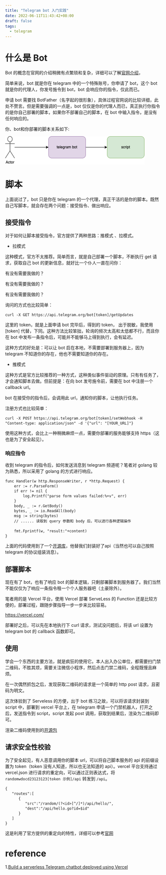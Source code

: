 ```yaml
---
title: "Telegram bot 入门实践"
date: 2022-06-11T11:43:42+08:00
draft: false
tags:
  - telegram
---
```



# 什么是 Bot

Bot 的概念在官网的介绍稍微有点繁琐和复杂，详细可以了解[官网介绍](https://core.telegram.org/bots)，

简单来说，bot 就是你在 telegram 中的一个特殊账号，你申请了 bot，这个 bot 就是你的代理人，你发号施令到 bot，bot 会响应你的指令，仅此而已。

申请 bot 需要找 BotFather（名字起的很形象），具体过程官网说的比较详细，此处不赘言。但是需要强调的一点是，bot 仅仅是你的代理人而已，真正执行你指令的是你自己部署的脚本，如果你不部署自己的脚本，在 bot 中输入指令，是没有任何响应的。

你、bot和你部署的脚本关系如下:

!["你、bot和你部署的脚本"](https://raw.githubusercontent.com/anriclee/diagramStorage/master/telegram.drawio.png)

# 脚本

上面说过了，bot 只是你在 telegram 的一个代理，真正干活的是你的脚本。既然自己写脚本，就会存在两个问题：接受指令、做出响应。

## 接受指令

对于如何让脚本接受指令，官方提供了两种思路：推模式 、拉模式。

- 拉模式

这种模式，官方不太推荐。简单而言，就是自己部署一个脚本，不断执行 get 请求，获取自己 bot 的更新信息，就好比一个仆人一直在问你：

有没有需要我做的？

有没有需要我做的？

有没有需要我做的？

询问的方式也比较简单：

```
curl -X GET https://api.telegram.org/bot[token]/getUpdates
```
这里的 token，就是上面申请 bot 完毕后，得到的 token， 出于脱敏，我使用 [token] 代替，下同。这种方法比较笨拙，轮询的频次太高和太低都不行，而且你在 bot 中发布一条指令后，可能并不能够马上得到执行，会有延迟。

这种方式的好处是：可以让 bot 启在本地，不需要部署到服务器上，因为 telegram 不知道你的存在，他也不需要知道你的存在。

- 推模式

这种方式是官方比较推荐的一种方式，这种类似事件驱动的原理。只有有任务了，才会通知脚本去做。但前提是：在向 bot 发号施令前，需要在 bot 中注册一个 callback url。

bot 在接受你的指令后，会调用此 url，通知你的脚本，让他执行任务。

注册方式也比较简单：

```
curl -X POST https://api.telegram.org/bot[token]/setWebhook -H "Content-type: application/json" -d '{"url": "[YOUR_URL]"}
```
使用这种方式，会比上一种稍微麻烦一点，需要你部署的服务能够支持 https（这也是为了安全起见）。


### 响应指令

收到 telegram 的指令后，如何发送消息到 telegram 频道呢？笔者对 golang 较为熟悉，所以采用了 golang 的方式进行响应。

```
func Handler(w http.ResponseWriter, r *http.Request) {
	err := r.ParseForm()
	if err != nil {
		log.Printf("parse form values failed:%+v", err)
	}
	body, _ := r.GetBody()
	bytes, _ := io.ReadAll(body)
	msg := string(bytes)
	// ...... 读取到 query 参数和 body 后，可以进行各种逻辑操作

	fmt.Fprintf(w, "result:"+content)
}
```
上面的代码使用到了一个[开源库](https://github.com/go-telegram-bot-api/telegram-bot-api)，他替我们封装好了api（当然也可以自己按照 telegram 的协议组装消息）。


## 部署脚本

现在有了 bot，也有了响应 bot 的脚本逻辑，只剩部署脚本到服务器了。我们当然不能仅仅为了响应一条指令租一个个人服务器吧（土豪除外）。

笔者用的是 Vercel 平台，使用 Vercel 部署 ServeLess 的 Function 还是比较方便的，部署过程，跟随步骤指导一步一步来比较容易。

https://vercel.com/


部署好之后，可以先在本地执行下 curl 请求，测试没问题后，将该 url 设置为 telegram bot 的 callback 函数即可。

## 使用

学会一个东西的主要方法，就是疯狂的使用它。本人出入办公单位，都需要扫门禁二维码，不胜其烦，需要关注微信小程序，然后点击门禁二维码，全程既慢且麻烦。

在一次偶然抓包之后，发现获取二维码的请求是一个简单的 http post 请求，且密码为明文。

这次体验到了 Serveless 的方便，出于 bot 练习之故，可以将该请求封装到 script 中，部署到 vercel 平台上，在 telegram 申请一个门禁机器人，打开之后，发送指令到 script，script 发起 post 调用，获取到结果后，渲染为二维码即可。

渲染二维码使用到的[开源包](https://github.com/skip2/go-qrcode)


## 请求安全性校验

为了安全起见，有人恶意调用你的脚本 url，可以将自己脚本服务的 api 的前缀设置为 token（token 没有人知道，所以也无法知道的 api）。vercel 平台支持通过 vercel.json 进行请求的重定向，可以通过正则表达式，将 `randomwdocd23123123[token 示例]/api` 转发到 `/api`。

```
{
   "routes":[
      {
         "src":"/random/(?<id>[^/]*)/api/hello/",
         "dest":"/api/hello.go?id=$id"
      }
   ]
}
```

这是利用了官方提供的重定向的特性，详细可以参考[官网](https://vercel.com/docs/project-configuration#)

# reference

1.[Build a serverless Telegram chatbot deployed using Vercel](https://www.marclittlemore.com/serverless-telegram-chatbot-vercel/)